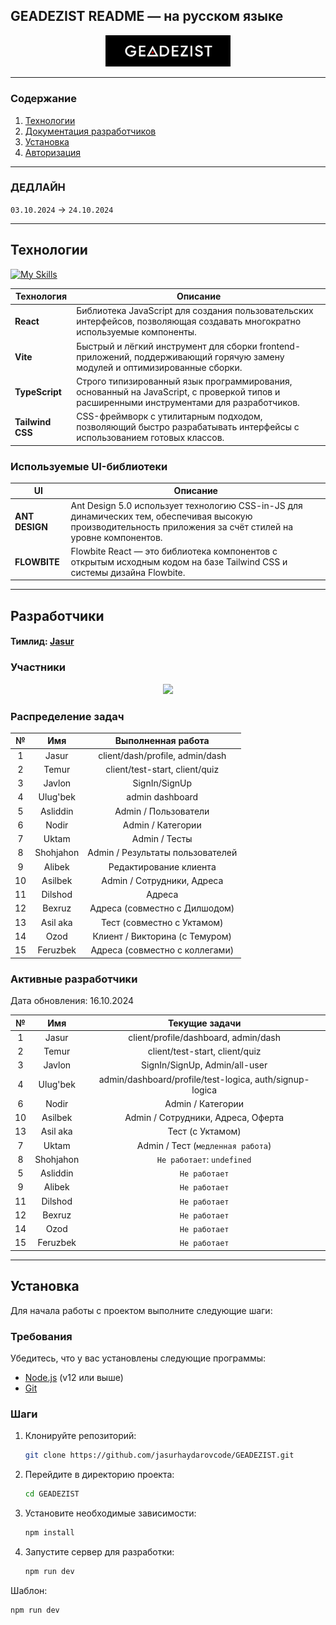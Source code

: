 ## GEADEZIST README — на русском языке  

<div align="center">  
  <img src="../GEADEZIST.png" width="200">  
</div>  

---

### Содержание  
1. [Технологии](#технологии)  
2. [Документация разработчиков](#разработчики)  
3. [Установка](#установка)  
4. [Авторизация](#авторизация)  

---

### ДЕДЛАЙН  
`03.10.2024` → `24.10.2024`  

---

## Технологии  
[![My Skills](https://skillicons.dev/icons?i=react,vite,ts,tailwind)]()  

| **Технология**   | **Описание** |  
|------------------|--------------|  
| **React**        | Библиотека JavaScript для создания пользовательских интерфейсов, позволяющая создавать многократно используемые компоненты. |  
| **Vite**         | Быстрый и лёгкий инструмент для сборки frontend-приложений, поддерживающий горячую замену модулей и оптимизированные сборки. |  
| **TypeScript**   | Строго типизированный язык программирования, основанный на JavaScript, с проверкой типов и расширенными инструментами для разработчиков. |  
| **Tailwind CSS** | CSS-фреймворк с утилитарным подходом, позволяющий быстро разрабатывать интерфейсы с использованием готовых классов. |  

### Используемые UI-библиотеки  
| **UI**     | **Описание** |  
|------------|--------------|  
| **ANT DESIGN** | Ant Design 5.0 использует технологию CSS-in-JS для динамических тем, обеспечивая высокую производительность приложения за счёт стилей на уровне компонентов. |  
| **FLOWBITE**   | Flowbite React — это библиотека компонентов с открытым исходным кодом на базе Tailwind CSS и системы дизайна Flowbite. |  

---

## Разработчики  

#### Тимлид: [Jasur](https://github.com/jasurhaydarovcode)  

### Участники  
<p align="center">  
  <a href="https://github.com/jasurhaydarovcode/GEADEZIST/graphs/contributors">  
    <img src="https://contrib.rocks/image?repo=jasurhaydarovcode/GEADEZIST">  
  </a>  
</p>  

<div align="center">  
<h3 align="left">Распределение задач</h3>  

|  №  |   Имя      |   Выполненная работа   |  
| :-: | :--------: | :--------------------: |  
|  1  |   Jasur    | client/dash/profile, admin/dash |  
|  2  |   Temur    | client/test-start, client/quiz |  
|  3  |  Javlon    | SignIn/SignUp          |  
|  4  | Ulug'bek   | admin dashboard        |  
|  5  | Asliddin   | Admin / Пользователи   |  
|  6  |   Nodir    | Admin / Категории      |  
|  7  |   Uktam    | Admin / Тесты          |  
|  8  | Shohjahon  | Admin / Результаты пользователей |  
|  9  |  Alibek    | Редактирование клиента |  
| 10  |  Asilbek   | Admin / Сотрудники, Адреса |  
| 11  |  Dilshod   | Адреса                 |  
| 12  |  Bexruz    | Адреса (совместно с Дилшодом) |  
| 13  | Asil aka   | Тест (совместно с Уктамом) |  
| 14  |   Ozod     | Клиент / Викторина (с Темуром) |  
| 15  | Feruzbek   | Адреса (совместно с коллегами) |  

<div align="left">  
<h3>Активные разработчики</h3>  
<p>Дата обновления: 16.10.2024</p>  
</div>  

|  №  |   Имя      |    Текущие задачи     |  
| :-: | :--------: | :--------------------: |  
|  1  |   Jasur    | client/profile/dashboard, admin/dash |  
|  2  |   Temur    | client/test-start, client/quiz |  
|  3  |  Javlon    | SignIn/SignUp, Admin/all-user |  
|  4  | Ulug'bek   | admin/dashboard/profile/test-logica, auth/signup-logica |  
|  6  |   Nodir    | Admin / Категории      |  
| 10  |  Asilbek   | Admin / Сотрудники, Адреса, Оферта |  
| 13  | Asil aka   | Тест (с Уктамом)       |  
|  7  |   Uktam    | Admin / Тест (`медленная работа`) |  
|  8  | Shohjahon  | `Не работает`: `undefined` |  
|  5  | Asliddin   | `Не работает` |  
|  9  |  Alibek    | `Не работает` |  
| 11  |  Dilshod   | `Не работает` |  
| 12  |  Bexruz    | `Не работает` |  
| 14  |   Ozod     | `Не работает` |  
| 15  | Feruzbek   | `Не работает` |  
</div>  

---

## Установка  
Для начала работы с проектом выполните следующие шаги:  

### Требования  
Убедитесь, что у вас установлены следующие программы:  
- [Node.js](https://nodejs.org/) (v12 или выше)  
- [Git](https://git-scm.com/)  

### Шаги  
1. Клонируйте репозиторий:  
   ```bash
   git clone https://github.com/jasurhaydarovcode/GEADEZIST.git
   ```
2. Перейдите в директорию проекта:  
   ```bash
   cd GEADEZIST
   ```
3. Установите необходимые зависимости:  
   ```bash
   npm install
   ```
4. Запустите сервер для разработки:  
   ```bash
   npm run dev
   ```

Шаблон:  
   ```bash
   npm run dev
   ```
